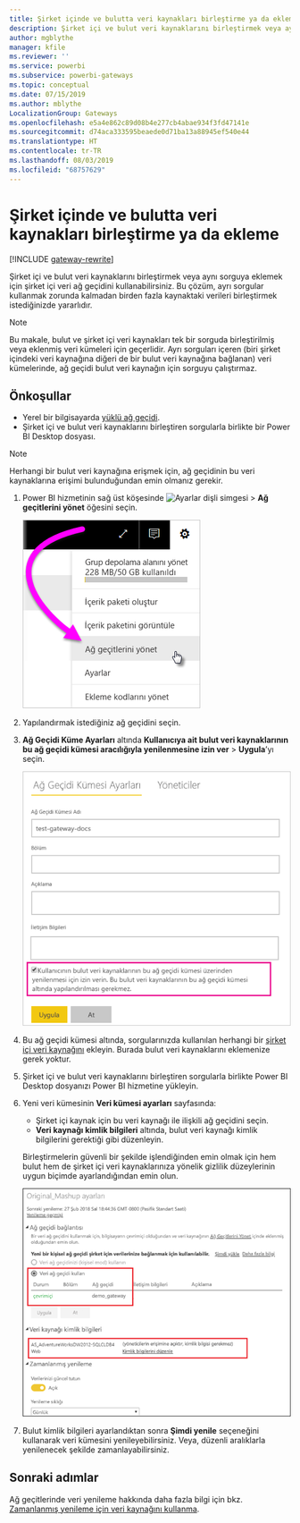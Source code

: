 ```yaml
---
title: Şirket içinde ve bulutta veri kaynakları birleştirme ya da ekleme
description: Şirket içi ve bulut veri kaynaklarını birleştirmek veya aynı sorguya eklemek için şirket içi veri ağ geçidini kullanın.
author: mgblythe
manager: kfile
ms.reviewer: ''
ms.service: powerbi
ms.subservice: powerbi-gateways
ms.topic: conceptual
ms.date: 07/15/2019
ms.author: mblythe
LocalizationGroup: Gateways
ms.openlocfilehash: e5a4e862c89d08b4e277cb4abae934f3fd47141e
ms.sourcegitcommit: d74aca333595beaede0d71ba13a88945ef540e44
ms.translationtype: HT
ms.contentlocale: tr-TR
ms.lasthandoff: 08/03/2019
ms.locfileid: "68757629"
---
```

# <a name="merge-or-append-on-premises-and-cloud-data-sources"></a>Şirket içinde ve bulutta veri kaynakları birleştirme ya da ekleme

[!INCLUDE [gateway-rewrite](includes/gateway-rewrite.md)]

Şirket içi ve bulut veri kaynaklarını birleştirmek veya aynı sorguya eklemek için şirket içi veri ağ geçidini kullanabilirsiniz. Bu çözüm, ayrı sorgular kullanmak zorunda kalmadan birden fazla kaynaktaki verileri birleştirmek istediğinizde yararlıdır.

>[!NOTE]
>Bu makale, bulut ve şirket içi veri kaynakları tek bir sorguda birleştirilmiş veya eklenmiş veri kümeleri için geçerlidir. Ayrı sorguları içeren (biri şirket içindeki veri kaynağına diğeri de bir bulut veri kaynağına bağlanan) veri kümelerinde, ağ geçidi bulut veri kaynağın için sorguyu çalıştırmaz.

## <a name="prerequisites"></a>Önkoşullar

- Yerel bir bilgisayarda [yüklü ağ geçidi](/data-integration/gateway/service-gateway-install).
- Şirket içi ve bulut veri kaynaklarını birleştiren sorgularla birlikte bir Power BI Desktop dosyası.

>[!NOTE]
>Herhangi bir bulut veri kaynağına erişmek için, ağ geçidinin bu veri kaynaklarına erişimi bulunduğundan emin olmanız gerekir.

1. Power BI hizmetinin sağ üst köşesinde ![Ayarlar dişli simgesi](media/service-gateway-mashup-on-premises-cloud/icon-gear.png) > **Ağ geçitlerini yönet** öğesini seçin.

    ![Ağ geçitlerini yönet](media/service-gateway-mashup-on-premises-cloud/manage-gateways.png)

2. Yapılandırmak istediğiniz ağ geçidini seçin.

3. **Ağ Geçidi Küme Ayarları** altında **Kullanıcıya ait bulut veri kaynaklarının bu ağ geçidi kümesi aracılığıyla yenilenmesine izin ver** > **Uygula**’yı seçin.

    ![Bu ağ geçidi kümesi aracılığıyla yenile](media/service-gateway-mashup-on-premises-cloud/refresh-gateway-cluster.png)

4. Bu ağ geçidi kümesi altında, sorgularınızda kullanılan herhangi bir [şirket içi veri kaynağını](service-gateway-enterprise-manage-scheduled-refresh.md#add-a-data-source) ekleyin. Burada bulut veri kaynaklarını eklemenize gerek yoktur.

5. Şirket içi ve bulut veri kaynaklarını birleştiren sorgularla birlikte Power BI Desktop dosyanızı Power BI hizmetine yükleyin.

6. Yeni veri kümesinin **Veri kümesi ayarları** sayfasında:

   - Şirket içi kaynak için bu veri kaynağı ile ilişkili ağ geçidini seçin.
   - **Veri kaynağı kimlik bilgileri** altında, bulut veri kaynağı kimlik bilgilerini gerektiği gibi düzenleyin.

    Birleştirmelerin güvenli bir şekilde işlendiğinden emin olmak için hem bulut hem de şirket içi veri kaynaklarınıza yönelik gizlilik düzeylerinin uygun biçimde ayarlandığından emin olun.

     ![Veri kümesi ayarları](media/service-gateway-mashup-on-premises-cloud/dataset-settings.png)

7. Bulut kimlik bilgileri ayarlandıktan sonra **Şimdi yenile** seçeneğini kullanarak veri kümesini yenileyebilirsiniz. Veya, düzenli aralıklarla yenilenecek şekilde zamanlayabilirsiniz.

## <a name="next-steps"></a>Sonraki adımlar

Ağ geçitlerinde veri yenileme hakkında daha fazla bilgi için bkz. [Zamanlanmış yenileme için veri kaynağını kullanma](service-gateway-enterprise-manage-scheduled-refresh.md#use-the-data-source-for-scheduled-refresh).
